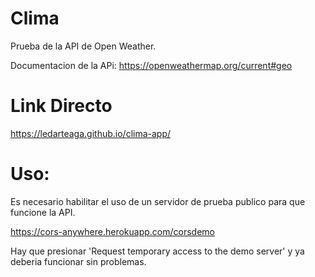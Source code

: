 # Clima

Prueba de la API de Open Weather.

Documentacion de la APi: https://openweathermap.org/current#geo

# Link Directo

https://ledarteaga.github.io/clima-app/

# Uso: 

Es necesario habilitar el uso de un servidor de prueba publico para que funcione la API. 

https://cors-anywhere.herokuapp.com/corsdemo 

Hay que presionar 'Request temporary access to the demo server' y ya deberia funcionar sin problemas. 
